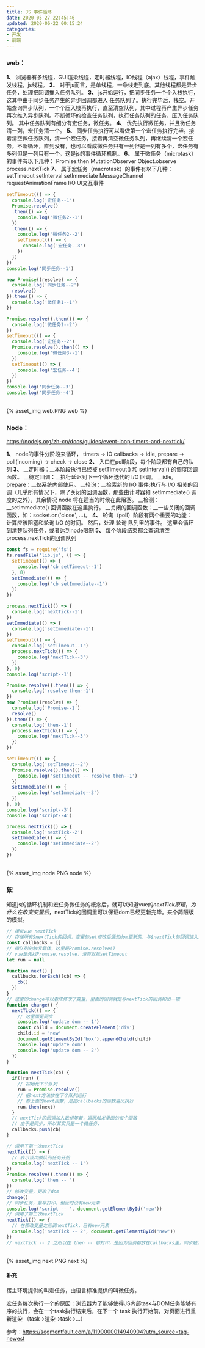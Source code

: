 ```yaml
---
title: JS 事件循环
date: 2020-05-27 22:45:46
updated: 2020-06-22 00:15:24
categories:
- 开发
- 前端
---
```


### web：

**1、**
浏览器有多线程，GUI渲染线程，定时器线程，IO线程（ajax）线程，事件触发线程，js线程。
**2、**
对于js而言，是单线程，一条线走到底。其他线程都是异步任务，处理把回调推入任务队列。
**3、**
js开始运行，把同步任务一个个入栈执行，这其中由于同步任务产生的异步回调都进入
任务队列了。执行完毕后，栈空。开始查询异步队列，一个个压入栈再执行，直至清空队列，其中过程再产生异步任务再次推入异步队列。不断循环的检查任务队列，执行任务队列的任务，压入任务队列。
其中任务队列有细分有宏任务，微任务。
**4、**
优先执行微任务，并且微任务清一列，宏任务清一个。
**5、**
同步任务执行可以看做第一个宏任务执行完毕。接着清空微任务队列，清一个宏任务，接着再清空微任务队列，再继续清一个宏任务，不断循环，直到没有，也可以看成微任务只有一列但是一列有多个，宏任务有多列但是一列只有一个。这是js的事件循环机制。
**6、**
属于微任务（microtask）的事件有以下几种：
Promise.then
MutationObserver
Object.observe
process.nextTick
**7、**
属于宏任务（macrotask）的事件有以下几种：
setTimeout
setInterval
setImmediate
MessageChannel
requestAnimationFrame
I/O
UI交互事件

```js
setTimeout(() => {
  console.log('宏任务--1')
  Promise.resolve()
  .then(() => {
    console.log('微任务2--1')
  })
  .then(() => {
    console.log('微任务2--2')
    setTimeout(() => {
      console.log('宏任务--3')
    })
  })
})
console.log('同步任务--1')

new Promise((resolve) => {
  console.log('同步任务--2')
  resolve()
}).then(() => {
  console.log('微任务1--1')
})

Promise.resolve().then(() => {
  console.log('微任务1--2')
})
setTimeout(() => {
  console.log('宏任务--2')
  Promise.resolve().then(() => {
    console.log('微任务3--1')
  })
  setTimeout(() => {
    console.log('宏任务--4')
  })
})
console.log('同步任务--3')
console.log('同步任务--4')
```
<br>
{% asset_img web.PNG web %}
<br>

### Node：

https://nodejs.org/zh-cn/docs/guides/event-loop-timers-and-nexttick/

**1、**
node的事件分阶段来循环，
timers -> IO callbacks -> idle, prepare -> poll(incoming) -> check -> close
**2、**
入口在poll阶段，每个阶段都有自己的队列
**3、**
__定时器：__本阶段执行已经被 setTimeout() 和 setInterval() 的调度回调函数。
__待定回调：__执行延迟到下一个循环迭代的 I/O 回调。
__idle, prepare：__仅系统内部使用。
__轮询：__检索新的 I/O 事件;执行与 I/O 相关的回调（几乎所有情况下，除了关闭的回调函数，那些由计时器和 setImmediate() 调度的之外），其余情况 node 将在适当的时候在此阻塞。
__检测：__setImmediate() 回调函数在这里执行。
__关闭的回调函数：__一些关闭的回调函数，如：socket.on('close', ...)。
**4、**
轮询（poll）阶段有两个重要的功能：
计算应该阻塞和轮询 I/O 的时间。
然后，处理 轮询 队列里的事件。
这里会循环到清楚队列任务，或者达到node限制
**5、**
每个阶段结束都会查询清空process.nextTick的回调队列

```js
const fs = require('fs')
fs.readFile('lib.js', () => {
  setTimeout(() => {
    console.log('cb setTimeout--1')
  }, 0)
  setImmediate(() => {
    console.log('cb setImmediate--1')
  })
})

process.nextTick(() => {
  console.log('nextTick--1')
})
setImmediate(() => {
  console.log('setImmediate--1')
})
setTimeout(() => {
  console.log('setTimeout--1')
  process.nextTick(() => {
    console.log('nextTick--3')
  })
}, 0)
console.log('script--1')

Promise.resolve().then(() => {
  console.log('resolve then--1')
})
new Promise((resolve) => {
  console.log('Promise--1')
  resolve()
}).then(() => {
  console.log('then--1')
  process.nextTick(() => {
    console.log('nextTick--3')
  })
})

setTimeout(() => {
  console.log('setTimeout--2')
  Promise.resolve().then(() => {
    console.log('setTimeout -- resolve then--1')
  })
  setImmediate(() => {
    console.log('setImmediate--3')
  })
}, 0)
console.log('script--3')
console.log('script--4')

process.nextTick(() => {
  console.log('nextTick--2')
  setImmediate(() => {
    console.log('setImmediate--2')
  })
})
```
<br>
{% asset_img node.PNG node %}
<br>

### 絮
知道js的循环机制和宏任务微任务的概念后，就可以知道vue的$nextTick原理，为什么在改变变量后，$nextTick的回调里可以保证dom已经更新完毕。来个简陋版的模拟。
```js
// 模拟vue nextTick
// 存储所有$nextTick的回调，变量的set修改后通知dom更新的，与$nextTick的回调进入同个微队列
const callbacks = []
// 微队列的触发载体，这里是Promise.resolve()
// vue是先找Promise.resolve，没有就找setTimeout
let run = null

function next() {
  callbacks.forEach((cb) => {
    cb()
  })
}
// 这里的change可以看成修改了变量，里面的回调就是与nextTick的回调如出一辙
function change() {
  nextTick(() => {
    // 这里面是同步
    console.log('update dom -- 1')
    const child = document.createElement('div')
    child.id = 'new'
    document.getElementById('box').appendChild(child)
    console.log('update dom')
    console.log('update dom -- 2')
  })
}

function nextTick(cb) {
  if(!run) {
    // 初始化下个队列
    run = Promise.resolve()
    // 把next方法放在下个队列运行
    // 看上面的next函数，是把callbacks的函数遍历执行
    run.then(next)
  }
  // nextTick的回调加入数组等着，遍历触发里面的每个函数
  // 由于是同步，所以其实只是一个微任务，
  callbacks.push(cb)
}

// 调用了第一次nextTick
nextTick(() => {
  // 表示该次微队列任务开始
  console.log('nextTick -- 1')
})
Promise.resolve().then(() => {
  console.log('then -- ')
})
// 修改变量，更改了dom
change()
// 同步任务，最早打印，但此时没有new元素
console.log('script -- ', document.getElementById('new'))
// 调用了第二次nextTick
nextTick(() => {
  // 在修改变量之后调nextTick，已有new元素
  console.log('nextTick -- 2', document.getElementById('new'))
})
// nextTick -- 2 之所以在 then -- 前打印，是因为回调都放在callbacks里，同步触发了
```
<br>
{% asset_img next.PNG next %}
<br>

#### 补充

宿主环境提供的叫宏任务，由语言标准提供的叫微任务。

宏任务每次执行一个的原因：浏览器为了能够使得JS内部task与DOM任务能够有序的执行，会在一个task执行结束后，在下一个 task 执行开始前，对页面进行重新渲染 （task->渲染->task->...）

参考：https://segmentfault.com/a/1190000014940904?utm_source=tag-newest